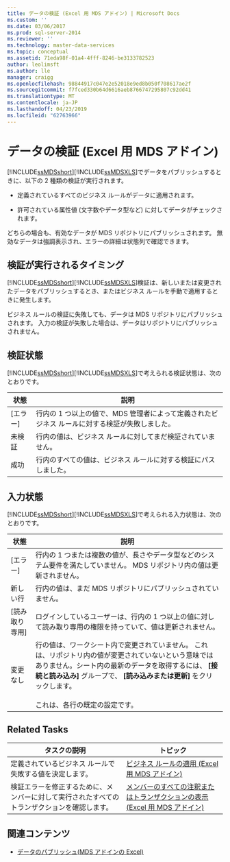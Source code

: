 ```yaml
---
title: データの検証 (Excel 用 MDS アドイン) | Microsoft Docs
ms.custom: ''
ms.date: 03/06/2017
ms.prod: sql-server-2014
ms.reviewer: ''
ms.technology: master-data-services
ms.topic: conceptual
ms.assetid: 71eda98f-01a4-4fff-8246-be3133782523
author: leolimsft
ms.author: lle
manager: craigg
ms.openlocfilehash: 98844917c047e2e52018e9ed8b050f708617ae2f
ms.sourcegitcommit: f7fced330b64d6616aeb8766747295807c92dd41
ms.translationtype: MT
ms.contentlocale: ja-JP
ms.lasthandoff: 04/23/2019
ms.locfileid: "62763966"
---
```

# <a name="validating-data-mds-add-in-for-excel"></a>データの検証 (Excel 用 MDS アドイン)
  [!INCLUDE[ssMDSshort](../../includes/ssmdsshort-md.md)][!INCLUDE[ssMDSXLS](../../includes/ssmdsxls-md.md)]でデータをパブリッシュするときに、以下の 2 種類の検証が実行されます。  
  
-   定義されているすべてのビジネス ルールがデータに適用されます。  
  
-   許可されている属性値 (文字数やデータ型など) に対してデータがチェックされます。  
  
 どちらの場合も、有効なデータが MDS リポジトリにパブリッシュされます。 無効なデータは強調表示され、エラーの詳細は状態列で確認できます。  
  
## <a name="when-validation-occurs"></a>検証が実行されるタイミング  
 [!INCLUDE[ssMDSshort](../../includes/ssmdsshort-md.md)][!INCLUDE[ssMDSXLS](../../includes/ssmdsxls-md.md)]検証は、新しいまたは変更されたデータをパブリッシュするとき、またはビジネス ルールを手動で適用するときに発生します。  
  
 ビジネス ルールの検証に失敗しても、データは MDS リポジトリにパブリッシュされます。 入力の検証が失敗した場合は、データはリポジトリにパブリッシュされません。  
  
## <a name="validation-statuses"></a>検証状態  
 [!INCLUDE[ssMDSshort](../../includes/ssmdsshort-md.md)][!INCLUDE[ssMDSXLS](../../includes/ssmdsxls-md.md)]で考えられる検証状態は、次のとおりです。  
  
|状態|説明|  
|------------|-----------------|  
|[エラー]|行内の 1 つ以上の値で、MDS 管理者によって定義されたビジネス ルールに対する検証が失敗しました。|  
|未検証|行内の値は、ビジネス ルールに対してまだ検証されていません。|  
|成功|行内のすべての値は、ビジネス ルールに対する検証にパスしました。|  
  
## <a name="input-statuses"></a>入力状態  
 [!INCLUDE[ssMDSshort](../../includes/ssmdsshort-md.md)][!INCLUDE[ssMDSXLS](../../includes/ssmdsxls-md.md)]で考えられる入力状態は、次のとおりです。  
  
|状態|説明|  
|------------|-----------------|  
|[エラー]|行内の 1 つまたは複数の値が、長さやデータ型などのシステム要件を満たしていません。 MDS リポジトリ内の値は更新されません。|  
|新しい行|行内の値は、まだ MDS リポジトリにパブリッシュされていません。|  
|[読み取り専用]|ログインしているユーザーは、行内の 1 つ以上の値に対して読み取り専用の権限を持っていて、値は更新されません。|  
|変更なし|行の値は、ワークシート内で変更されていません。 これは、リポジトリ内の値が変更されていないという意味ではありません。シート内の最新のデータを取得するには、 **[接続と読み込み]** グループで、 **[読み込みまたは更新]** をクリックします。<br /><br /> これは、各行の既定の設定です。|  
  
## <a name="related-tasks"></a>Related Tasks  
  
|タスクの説明|トピック|  
|----------------------|-----------|  
|定義されているビジネス ルールで失敗する値を決定します。|[ビジネス ルールの適用 (Excel 用 MDS アドイン)](apply-business-rules-mds-add-in-for-excel.md)|  
|検証エラーを修正するために、メンバーに対して実行されたすべてのトランザクションを確認します。|[メンバーのすべての注釈またはトランザクションの表示 (Excel 用 MDS アドイン)](view-all-annotations-or-transactions-for-a-member-mds-add-in-for-excel.md)|  
  
## <a name="related-content"></a>関連コンテンツ  
  
-   [データのパブリッシュ&#40;MDS アドインの Excel&#41;](overview-importing-data-from-excel-mds-add-in-for-excel.md)  
  
  
